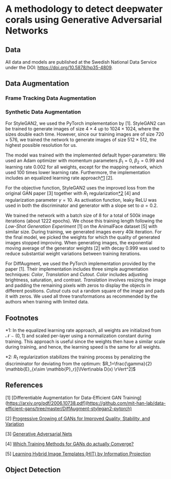 # A methodology to detect deepwater corals using Generative Adversarial Networks

## Data
All data and models are published at the Swedish National Data Service under the DOI: https://doi.org/10.5878/hp35-4809.

## Data Augmentation


### Frame Tracking Data Augmentation


### Synthetic Data Augmentation
For StyleGAN2, we used the PyTorch implementation by [1]. StyleGAN2 can be trained to generate images of size $4\times4$ up to $1024\times1024$, where the sizes double each time. However, since our training images are of size $720\times576$, we trained the network to generate images of size $512\times512$, the highest possible resolution for us. 

The model was trained with the implemented default hyper-parameters: We used an Adam optimizer with momentum parameters $\beta_1=0$, $\beta_2=0.99$
and learning rate $0.002$ for all weights, except for the mapping network, which used $100$ times lower learning rate. Furthermore, the implementation includes an equalized learning rate approach[*1](#fn1) [2].

For the objective function, StyleGAN2 uses the improved loss from the original GAN paper [3] together with $R_1$ regularization[*2](#fn1) [4] and regularization parameter $\gamma = 10$. As activation function, leaky ReLU was used in both the discriminator and generator with a slope set to $\alpha=0.2$.

We trained the network with a batch size of $8$ for a total of $500k$ image iterations (about $1222$ epochs). We chose this training length following the *Low-Shot Generation Experiment* [1] on the AnimalFace dataset [5] with similar size.
During training, we generated images every $40k$ iteration. For the final model, we picked the weights for which the quality of generated images stopped improving. When generating images, the exponential moving average of the generator weights [2] with decay $0.999$ was used to reduce substantial weight variations between training iterations.

For DiffAugment, we used the PyTorch implementation provided by the paper [1]. Their implementation includes three simple augmentation techniques: *Color*, *Translation* and *Cutout*. *Color* includes adjusting brightness, saturation, and contrast. *Translation* involves resizing the image and padding the remaining pixels with zeros to display the objects in different positions. *Cutout* cuts out a random square of the image and pads it with zeros. We used all three transformations as recommended by the authors when training with limited data.

## Footnotes
*1: In the equalized learning rate approach, all weights are initialized from $\mathcal{N} \sim (0,1)$ and scaled per-layer using a normalization constant during training. This approach is useful since the weights then have a similar scale during training, and hence, the learning speed is the same for all weights.

*2: $R_1$ regularization stabilizes the training process by penalizing the discriminator for deviating from the optimum: $R_1=\frac{\gamma}{2} \mathbb{E}_{x\sim \mathbb{P}_r}[\lVert\nabla D(x) \rVert^2]$

## References

[1] [Differentiable Augmentation for Data-Efficient GAN Training](https://arxiv.org/pdf/2006.10738.pdf](https://github.com/mit-han-lab/data-efficient-gans/tree/master/DiffAugment-stylegan2-pytorch)

[2] [Progressive Growing of GANs for Improved Quality, Stability, and Variation](https://arxiv.org/pdf/1710.10196.pdf)

[3] [Generative Adversarial Nets](https://arxiv.org/pdf/1406.2661.pdf) 

[4] [Which Training Methods for GANs do actually Converge?](https://arxiv.org/pdf/1801.04406.pdf)

[5] [Learning Hybrid Image Templates (HIT) by Information Projection](http://www.stat.ucla.edu/~sczhu/papers/PAMI_HiT.pdf)


## Object Detection
